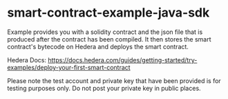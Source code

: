 # smart-contract-example-java-sdk

Example provides you with a solidity contract and the json file that is produced after the contract has been compiled. It then stores the smart contract's bytecode on Hedera and deploys the smart contract.

Hedera Docs: https://docs.hedera.com/guides/getting-started/try-examples/deploy-your-first-smart-contract

Please note the test account and private key that have been provided is for testing purposes only. Do not post your private key in public places.
